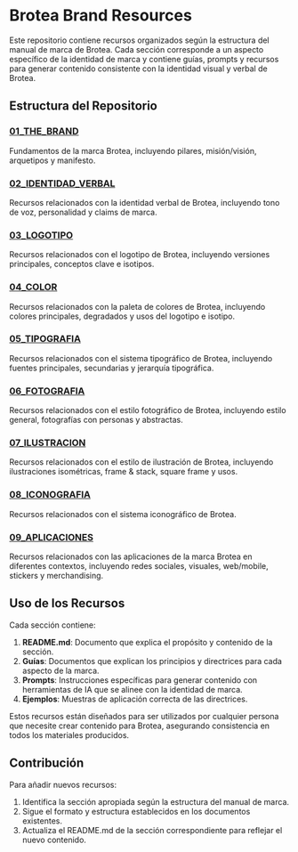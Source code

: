 # Brotea Brand Resources

Este repositorio contiene recursos organizados según la estructura del manual de marca de Brotea. Cada sección corresponde a un aspecto específico de la identidad de marca y contiene guías, prompts y recursos para generar contenido consistente con la identidad visual y verbal de Brotea.

## Estructura del Repositorio

### [01_THE_BRAND](./01_THE_BRAND/)
Fundamentos de la marca Brotea, incluyendo pilares, misión/visión, arquetipos y manifesto.

### [02_IDENTIDAD_VERBAL](./02_IDENTIDAD_VERBAL/)
Recursos relacionados con la identidad verbal de Brotea, incluyendo tono de voz, personalidad y claims de marca.

### [03_LOGOTIPO](./03_LOGOTIPO/)
Recursos relacionados con el logotipo de Brotea, incluyendo versiones principales, conceptos clave e isotipos.

### [04_COLOR](./04_COLOR/)
Recursos relacionados con la paleta de colores de Brotea, incluyendo colores principales, degradados y usos del logotipo e isotipo.

### [05_TIPOGRAFIA](./05_TIPOGRAFIA/)
Recursos relacionados con el sistema tipográfico de Brotea, incluyendo fuentes principales, secundarias y jerarquía tipográfica.

### [06_FOTOGRAFIA](./06_FOTOGRAFIA/)
Recursos relacionados con el estilo fotográfico de Brotea, incluyendo estilo general, fotografías con personas y abstractas.

### [07_ILUSTRACION](./07_ILUSTRACION/)
Recursos relacionados con el estilo de ilustración de Brotea, incluyendo ilustraciones isométricas, frame & stack, square frame y usos.

### [08_ICONOGRAFIA](./08_ICONOGRAFIA/)
Recursos relacionados con el sistema iconográfico de Brotea.

### [09_APLICACIONES](./09_APLICACIONES/)
Recursos relacionados con las aplicaciones de la marca Brotea en diferentes contextos, incluyendo redes sociales, visuales, web/mobile, stickers y merchandising.

## Uso de los Recursos

Cada sección contiene:

1. **README.md**: Documento que explica el propósito y contenido de la sección.
2. **Guías**: Documentos que explican los principios y directrices para cada aspecto de la marca.
3. **Prompts**: Instrucciones específicas para generar contenido con herramientas de IA que se alinee con la identidad de marca.
4. **Ejemplos**: Muestras de aplicación correcta de las directrices.

Estos recursos están diseñados para ser utilizados por cualquier persona que necesite crear contenido para Brotea, asegurando consistencia en todos los materiales producidos.

## Contribución

Para añadir nuevos recursos:

1. Identifica la sección apropiada según la estructura del manual de marca.
2. Sigue el formato y estructura establecidos en los documentos existentes.
3. Actualiza el README.md de la sección correspondiente para reflejar el nuevo contenido.

